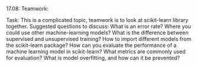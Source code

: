 17.08: Teamwork:

Task: This is a complicated topic, teamwork is to look at scikit-learn library together. Suggested questions to discuss:
What is an error rate?
Where you could use other machine-learning models?
What is the difference between supervised and unsupervised training?
How to import different models from the scikit-learn package?
How can you evaluate the performance of a machine learning model in scikit-learn?
What metrics are commonly used for evaluation?
What is model overfitting, and how can it be prevented?
